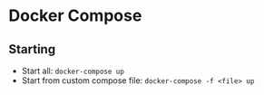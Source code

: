 # Docker Compose

## Starting

* Start all: `docker-compose up`
* Start from custom compose file: `docker-compose -f <file> up`
